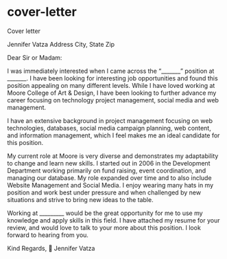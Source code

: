 # cover-letter
Cover letter

Jennifer Vatza
Address
City, State Zip

Dear Sir or Madam:

I was immediately interested when I came across the “_______” position at _______. I have been looking for interesting job opportunities and found this position appealing on many different levels. While I have loved working at Moore College of Art & Design, I have been looking to further advance my career focusing on technology project management, social media and web management. 

I have an extensive background in project management focusing on web technologies, databases, social media campaign planning, web content, and information management, which I feel makes me an ideal candidate for this position. 

My current role at Moore is very diverse and demonstrates my adaptability to change and learn new skills. I started out in 2006 in the Development Department working primarily on fund raising, event coordination, and managing our database. My role expanded over time and to also include Website Management and Social Media. I enjoy wearing many hats in my position and work best under pressure and when challenged by new situations and strive to bring new ideas to the table.

Working at _________ would be the great opportunity for me to use my knowledge and apply skills in this field. I have attached my resume for your review, and would love to talk to your more about this position. I look forward to hearing from you.

Kind Regards,

Jennifer Vatza
